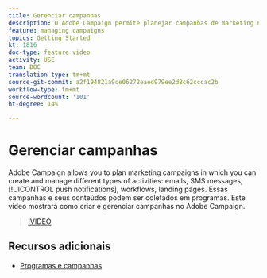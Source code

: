 ```yaml
---
title: Gerenciar campanhas
description: O Adobe Campaign permite planejar campanhas de marketing nas quais você pode criar e gerenciar diferentes tipos de atividades. Este vídeo mostrará como criar e gerenciar campanhas no Adobe Campaign.
feature: managing campaigns
topics: Getting Started
kt: 1816
doc-type: feature video
activity: USE
team: DOC
translation-type: tm+mt
source-git-commit: a2f194821a9ce06272eaed979ee2d8c62cccac2b
workflow-type: tm+mt
source-wordcount: '101'
ht-degree: 14%

---
```



# Gerenciar campanhas

Adobe Campaign allows you to plan marketing campaigns in which you can create and manage different types of activities: emails, SMS messages, [!UICONTROL push notifications], workflows, landing pages. Essas campanhas e seus conteúdos podem ser coletados em programas. Este vídeo mostrará como criar e gerenciar campanhas no Adobe Campaign.

>[!VIDEO](https://video.tv.adobe.com/v/24672?quality=12)

## Recursos adicionais

* [Programas e campanhas](https://docs.adobe.com/content/help/en/campaign-standard/using/getting-started/marketing-plans/programs-and-campaigns.html)
